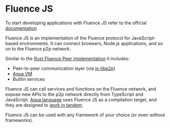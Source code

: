 # Fluence JS

To start developing applications with Fluence JS refer to the official [documentation](https://fluence.dev/docs/build/fluence-js/)

Fluence JS is an implementation of the Fluence protocol for JavaScript-based environments. It can connect browsers, Node.js applications, and so on to the Fluence p2p network.

Similar to the [Rust Fluence Peer implementation](https://github.com/fluencelabs/fluence) it includes:

-   Peer-to-peer communication layer (via [js-libp2p](https://github.com/libp2p/js-libp2p))
-   [Aqua VM](https://github.com/fluencelabs/aquavm)
-   Builtin services

Fluence JS can call services and functions on the Fluence network, and expose new APIs to the p2p network directly from TypeScript and JavaScript.
[Aqua language](https://github.com/fluencelabs/aqua) uses Fluence JS as a compilation target, and they are designed to [work in tandem](https://fluence.dev/docs/build/fluence-js/in-depth#understanding-the-aqua-compiler-output).

Fluence JS can be used with any framework of your choice \(or even without frameworks\).
